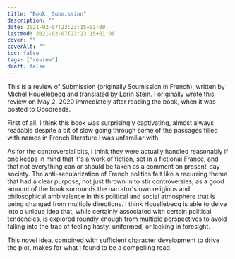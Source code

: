 ```yaml
---
title: "Book: Submission"
description: ""
date: 2021-02-07T23:23:15+01:00
lastmod: 2021-02-07T23:23:15+01:00
cover: ""
coverAlt: ""
toc: false
tags: ["review"]
draft: false
---
```


This is a review of Submission (originally Soumission in French), written by Michel Houellebecq and translated by Lorin Stein. I originally wrote this review on May 2, 2020 immediately after reading the book, when it was posted to Goodreads.

First of all, I think this book was surprisingly captivating, almost always readable despite a bit of slow going through some of the passages filled with names in French literature I was unfamiliar with.  

As for the controversial bits, I think they were actually handled reasonably if one keeps in mind that it's a work of fiction, set in a fictional France, and that not everything can or should be taken as a comment on present-day society. The anti-secularization of French politics felt like a recurring theme that had a clear purpose, not just thrown in to stir controversies, as a good amount of the book surrounds the narrator's own religious and philosophical ambivalence in this political and social atmosphere that is being changed from multiple directions. I think Houellebecq is able to delve into a unique idea that, while certainly associated with certain political tendencies, is explored roundly enough from multiple perspectives to avoid falling into the trap of feeling hasty, uniformed, or lacking in foresight.

This novel idea, combined with sufficient character development to drive the plot, makes for what I found to be a compelling read.